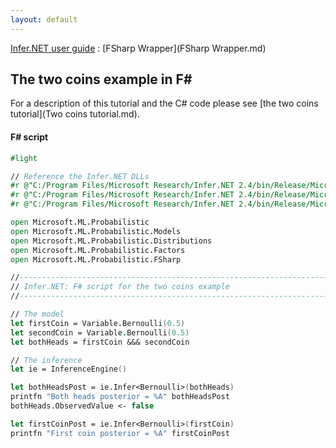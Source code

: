 ```yaml
---
layout: default 
--- 
```

[Infer.NET user guide](index.md) : [FSharp Wrapper](FSharp Wrapper.md)

## The two coins example in F\#

For a description of this tutorial and the C# code please see [the two coins tutorial](Two coins tutorial.md).

#### F# script

```fsharp
#light

// Reference the Infer.NET DLLs  
#r @"C:/Program Files/Microsoft Research/Infer.NET 2.4/bin/Release/Microsoft.ML.Probabilistic.Compiler.dll"  
#r @"C:/Program Files/Microsoft Research/Infer.NET 2.4/bin/Release/Microsoft.ML.Probabilistic.dll"  
#r @"C:/Program Files/Microsoft Research/Infer.NET 2.4/bin/Release/Microsoft.ML.Probabilistic.FSharp.dll"

open Microsoft.ML.Probabilistic  
open Microsoft.ML.Probabilistic.Models  
open Microsoft.ML.Probabilistic.Distributions  
open Microsoft.ML.Probabilistic.Factors  
open Microsoft.ML.Probabilistic.FSharp

//-----------------------------------------------------------------------------------  
// Infer.NET: F# script for the two coins example  
//-----------------------------------------------------------------------------------

// The model  
let firstCoin = Variable.Bernoulli(0.5)  
let secondCoin = Variable.Bernoulli(0.5)  
let bothHeads = firstCoin &&& secondCoin

// The inference  
let ie = InferenceEngine()  

let bothHeadsPost = ie.Infer<Bernoulli>(bothHeads)  
printfn "Both heads posterior = %A" bothHeadsPost  
bothHeads.ObservedValue <- false  

let firstCoinPost = ie.Infer<Bernoulli>(firstCoin)  
printfn "First coin posterior = %A" firstCoinPost
```
